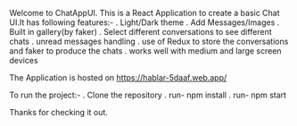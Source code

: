 Welcome to ChatAppUI.
This is a React Application to create a basic Chat UI.It has following features:-
. Light/Dark theme
. Add Messages/Images
. Built in gallery(by faker)
. Select different conversations to see different chats
. unread messages handling
. use of Redux to store the conversations and faker to produce the chats
. works well with medium and large screen devices

The Application is hosted on https://hablar-5daaf.web.app/

To run the project:-
. Clone the repository
. run- npm install
. run- npm start

Thanks for checking it out.
